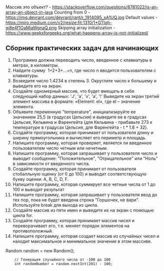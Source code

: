 Массив это объект? - https://stackoverflow.com/questions/8781022/is-an-array-an-object-in-java
Counting from 0 - https://img.devrant.com/devrant/rant/r_1914095_sA1UQ.jpg
Default values - https://miro.medium.com/v2/resize:fit:1310/1*GTlqh-w8e4f1OaMiaWgnaQ.png
Skipping array initialization - https://www.geeksforgeeks.org/what-happens-array-is-not-initialized/

## Сборник практических задач для начинающих

1. Программа должна переводить число, введенное с клавиатуры в метрах, в километры.
2. Найдите сумму  1+2+3+…+n, где число n вводится пользователем с клавиатуры.
3. Возведите число 1.4234 в степень 3. Округлите число к большему и выведите его на экран.
4. Создайте одномерный массив, что будет вмещать в себе следующий набор данных: 'J', 'a', 'v', 'a', '!' Выведите на экран третий элемент массива в формате: «Element: el», где el – значение элемента.
5. Объявите переменную "temperature", инициализируйте ее значением 25,5 (в градусах Цельсия) и выведите ее в градусах Цельсия, Кельвина и Фаренгейта (для Кельвина - прибавьте 273 к температуре в градусах Цельсия, для Фаренгейта - t * 1.8 + 32).
6. Создайте программу, которая принимает от пользователя длину и ширину прямоугольника и вычисляет его периметр и площадь.
7. Напишите программу, которая проверяет, является ли введенное пользователем число четным или нечетным.
8. Напишите программу, которая запрашивает у пользователя число и выводит сообщение: "Положительное", "Отрицательное" или "Ноль" в зависимости от введенного числа.
9. Создайте программу, которая принимает от пользователя стобалльную оценку (от 0 до 100) и выводит соответствующую букву оценки: A, B, C, D, F.
10. Напишите программу, которая суммирует все четные числа от 1 до 100 и выводит результат
11. Напишите программу, которая запрашивает у пользователя ввод до тех пор, пока не будет введена строка "Горшочек, не вари". Используйте break для выхода из цикла.
12. Создайте массив из пяти имен и выведите их на экран с помощью цикла for.
13. Создайте программу, которая принимает массив чисел и переворачивает его, т.е. меняет порядок элементов на противоположный.
14. Напишите программу, которая создает массив из случайных чисел и находит максимальное и минимальное значение в этом массиве.

Random random = new Random();
        
        // Генерация случайного числа от -100 до 100
        int randomNumber = random.nextInt(201) - 100;